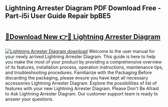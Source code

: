 ## Lightning Arrester Diagram PDF Download Free - Part-i5i User Guide Repair bpBE5

# <h2><a href="http://dfjk09.blite.top/?on=Lightning+Arrester+Diagram">🔗Download New 👉🔴 Lightning Arrester Diagram</a></h2>

[![Lightning Arrester Diagram download](https://i.imgur.com/lujVjoI.png)](http://dfjk09.blite.top/?on=Lightning+Arrester+Diagram)
Welcome to the user manual for your newly arrived Lightning Arrester Diagram. This guide is here to help you make the most of your product by providing a comprehensive overview of its features, installation process, operation instructions, maintenance tips, and troubleshooting procedures. Familiarize with the Packaging Before discarding the packaging, please ensure you have kept all necessary accessories Lightning Arrester Diagram. Explore the possibilities of list of features with your new Lightning Arrester Diagram. Please Don't Be Afraid to Ask Lightning Arrester Diagram. Our customer support team is ready to answer your questions.
